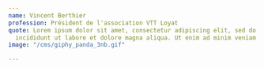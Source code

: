 ```yaml
---
name: Vincent Berthier
profession: Président de l'association VTT Loyat
quote: Lorem ipsum dolor sit amet, consectetur adipiscing elit, sed do eiusmod tempor
  incididunt ut labore et dolore magna aliqua. Ut enim ad minim veniam
image: "/cms/giphy_panda_3nb.gif"

---
```

